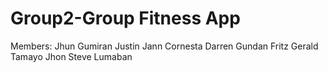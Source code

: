 # Group2-Group Fitness App

Members: 
Jhun Gumiran
Justin Jann Cornesta
Darren Gundan
Fritz Gerald Tamayo
Jhon Steve Lumaban

